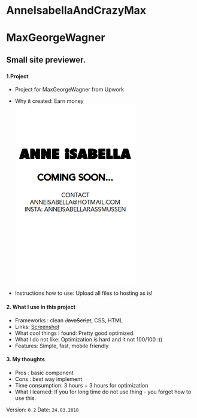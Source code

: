 # AnneIsabellaAndCrazyMax
# MaxGeorgeWagner
## Small site previewer.
###

#### 1.Project
 * Project for MaxGeorgeWagner from Upwork
 * Why it created: Earn money
 ![Screenshot](https://github.com/EvilEpicCoder/AnneIsabellaAndCrazyMax/blob/master/Project2/Screenshot.png "screenshot Anne Isabella Rassmussen personal page")

 * Instructions how to use: Upload all files to hosting as is!

#### 2. What I use in this project
 * Frameworks : clean ~~JavaScript~~, CSS, HTML
 * Links: [Screenshot](https://github.com/EvilEpicCoder/AnneIsabellaAndCrazyMax/blob/master/Project2/Screen%20Shot%202018-02-12%20at%2012.45.01.png "screenshot Anne Isabella Rassmussen personal page")
 * What cool things I found: Pretty good optimized.
  * What I do not like: Optimization is hard and it not 100/100 :((
  * Features: Simple, fast, mobile friendly

#### 3. My thoughts
  * Pros : basic component
  * Cons : best way implement
  * Time consumption: 3 hours + 3 hours for optimization
  * What I learned: If you for long time do not use thing - you forget how to use this.

  Version: `0.2`
  Date: `24.03.2018`

